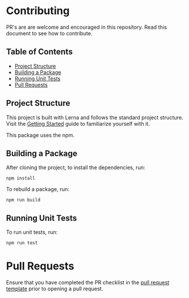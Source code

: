 # Contributing

PR's are are welcome and encouraged in this repository. Read this document to see how to contribute.

## Table of Contents

- [Project Structure](#project-structure)
- [Building a Package](#building-a-plugin)
- [Running Unit Tests](#running-unit-tests)
- [Pull Requests](#pull-requests)

## Project Structure

This project is built with Lerna and follows the standard project structure. Visit the [Getting Started](https://github.com/lerna/lerna#getting-started) guide to familiarize yourself with it.

This package uses the npm.

## Building a Package

After cloning the project, to install the dependencies, run:

```
npm install
```

To rebuild a package, run:

```
npm run build
```

## Running Unit Tests

To run unit tests, run:

```
npm run test
```

# Pull Requests

Ensure that you have completed the PR checklist in the [pull request template](PULL_REQUEST_TEMPLATE.md) prior to opening a pull request.
